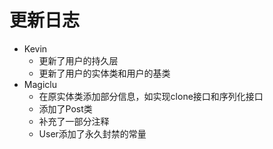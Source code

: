# 更新日志
- Kevin
    * 更新了用户的持久层
    * 更新了用户的实体类和用户的基类
- Magiclu
    * 在原实体类添加部分信息，如实现clone接口和序列化接口
    * 添加了Post类
    * 补充了一部分注释
    * User添加了永久封禁的常量